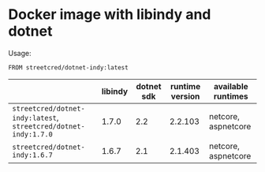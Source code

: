 # Docker image with libindy and dotnet

Usage:
```lang=dockerfile
FROM streetcred/dotnet-indy:latest
```

|                                                                | libindy | dotnet sdk | runtime version | available runtimes  |
|----------------------------------------------------------------|---------|------------|-----------------|---------------------|
| `streetcred/dotnet-indy:latest`, `streetcred/dotnet-indy:1.7.0`| 1.7.0   | 2.2        | 2.2.103         | netcore, aspnetcore |
| `streetcred/dotnet-indy:1.6.7`                                 | 1.6.7   | 2.1        | 2.1.403         | netcore, aspnetcore |